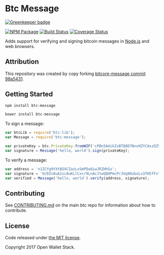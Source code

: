 Btc Message
=======

[![Greenkeeper badge](https://badges.greenkeeper.io/owstack/btc-message.svg)](https://greenkeeper.io/)

[![NPM Package](https://img.shields.io/npm/v/btc-message.svg?style=flat-square)](https://www.npmjs.org/package/btc-message)
[![Build Status](https://img.shields.io/travis/owstack/btc-message.svg?branch=master&style=flat-square)](https://travis-ci.org/owstack/btc-message)
[![Coverage Status](https://img.shields.io/coveralls/owstack/btc-message.svg?style=flat-square)](https://coveralls.io/r/owstack/btc-message?branch=master)

Adds support for verifying and signing bitcoin messages in [Node.js](http://nodejs.org/) and web browsers.

## Attribution

This repository was created by copy forking [bitcore-message commit 98a5431](https://github.com/bitpay/bitcore-message/commit/98a54319246bfabd442f94cac42ab5c9486d3b46).

## Getting Started

```sh
npm install btc-message
```

```sh
bower install btc-message
```

To sign a message:

```javascript
var btcLib = require('btc-lib');
var Message = require('btc-message');

var privateKey = btc.PrivateKey.fromWIF('cPBn5A4ikZvBTQ8D7NnvHZYCAxzDZ5Z2TSGW2LkyPiLxqYaJPBW4');
var signature = Message('hello, world').sign(privateKey);
```

To verify a message:

```javascript
var address = 'n1ZCYg9YXtB5XCZazLxSmPDa8iwJRZHhGx';
var signature = 'H/DIn8uA1scAuKLlCx+/9LnAcJtwQQ0PmcPrJUq90aboLv3fH5fFvY+vmbfOSFEtGarznYli6ShPr9RXwY9UrIY=';
var verified = Message('hello, world').verify(address, signature);
```

## Contributing

See [CONTRIBUTING.md](https://github.com/owstack/btc/blob/master/CONTRIBUTING.md) on the main btc repo for information about how to contribute.

## License

Code released under [the MIT license](https://github.com/owstack/btc/blob/master/LICENSE).

Copyright 2017 Open Wallet Stack.

